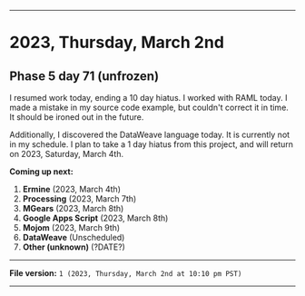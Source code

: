 
***

# 2023, Thursday, March 2nd

## Phase 5 day 71 (unfrozen)

I resumed work today, ending a 10 day hiatus. I worked with RAML today. I made a mistake in my source code example, but couldn't correct it in time. It should be ironed out in the future.

Additionally, I discovered the DataWeave language today. It is currently not in my schedule. I plan to take a 1 day hiatus from this project, and will return on 2023, Saturday, March 4th.

**Coming up next:**

1. **Ermine** (2023, March 4th)
2. **Processing** (2023, March 7th)
3. **MGears** (2023, March 8th)
4. **Google Apps Script** (2023, March 8th)
5. **Mojom** (2023, March 9th)
6. **DataWeave** (Unscheduled)
7. **Other (unknown)** (?DATE?)

<!-- Today wasn't planned to be a development day for new repositories. I am taking a temporary break from it to work on other projects. If I can gather more languages, I might start phase 4 (2022) earlier. <!-- Work is being done to get the [`Learn`](https://github.com/seanpm2001/Learn/) repository back up to date, as I couldn't keep up in the last 3 days of phase 3 of 2022. The current phase finished yesterday (2022, Tuesday, November 29th) new repositories are expected to start being created at an unknown time in 2022 December. !--> 

<!-- This is the end of phase 4 (2022) of the acceleration project for `seanpm2001/Learn`. !-->

***

**File version:** `1 (2023, Thursday, March 2nd at 10:10 pm PST)`

***
